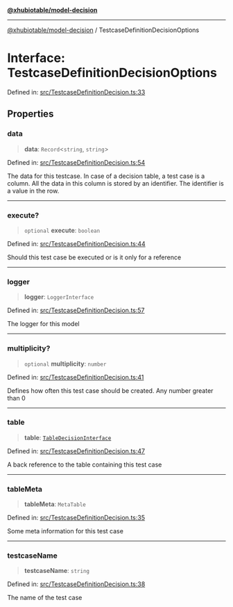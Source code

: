 [**@xhubiotable/model-decision**](../README.md)

***

[@xhubiotable/model-decision](../globals.md) / TestcaseDefinitionDecisionOptions

# Interface: TestcaseDefinitionDecisionOptions

Defined in: [src/TestcaseDefinitionDecision.ts:33](https://github.com/xhubioTable/model-decision/blob/bb86cb17a9e3e1e8be81aea7d412ff6f096a060e/src/TestcaseDefinitionDecision.ts#L33)

## Properties

### data

> **data**: `Record`\<`string`, `string`\>

Defined in: [src/TestcaseDefinitionDecision.ts:54](https://github.com/xhubioTable/model-decision/blob/bb86cb17a9e3e1e8be81aea7d412ff6f096a060e/src/TestcaseDefinitionDecision.ts#L54)

The data for this testcase.
 In case of a decision table, a test case is a column. All the data in this
column is stored by an identifier. The identifier is a value in the row.

***

### execute?

> `optional` **execute**: `boolean`

Defined in: [src/TestcaseDefinitionDecision.ts:44](https://github.com/xhubioTable/model-decision/blob/bb86cb17a9e3e1e8be81aea7d412ff6f096a060e/src/TestcaseDefinitionDecision.ts#L44)

Should this test case be executed or is it only for a reference

***

### logger

> **logger**: `LoggerInterface`

Defined in: [src/TestcaseDefinitionDecision.ts:57](https://github.com/xhubioTable/model-decision/blob/bb86cb17a9e3e1e8be81aea7d412ff6f096a060e/src/TestcaseDefinitionDecision.ts#L57)

The logger for this model

***

### multiplicity?

> `optional` **multiplicity**: `number`

Defined in: [src/TestcaseDefinitionDecision.ts:41](https://github.com/xhubioTable/model-decision/blob/bb86cb17a9e3e1e8be81aea7d412ff6f096a060e/src/TestcaseDefinitionDecision.ts#L41)

Defines how often this test case should be created. Any number greater than 0

***

### table

> **table**: [`TableDecisionInterface`](TableDecisionInterface.md)

Defined in: [src/TestcaseDefinitionDecision.ts:47](https://github.com/xhubioTable/model-decision/blob/bb86cb17a9e3e1e8be81aea7d412ff6f096a060e/src/TestcaseDefinitionDecision.ts#L47)

A back reference to the table containing this test case

***

### tableMeta

> **tableMeta**: `MetaTable`

Defined in: [src/TestcaseDefinitionDecision.ts:35](https://github.com/xhubioTable/model-decision/blob/bb86cb17a9e3e1e8be81aea7d412ff6f096a060e/src/TestcaseDefinitionDecision.ts#L35)

Some meta information for this test case

***

### testcaseName

> **testcaseName**: `string`

Defined in: [src/TestcaseDefinitionDecision.ts:38](https://github.com/xhubioTable/model-decision/blob/bb86cb17a9e3e1e8be81aea7d412ff6f096a060e/src/TestcaseDefinitionDecision.ts#L38)

The name of the test case
